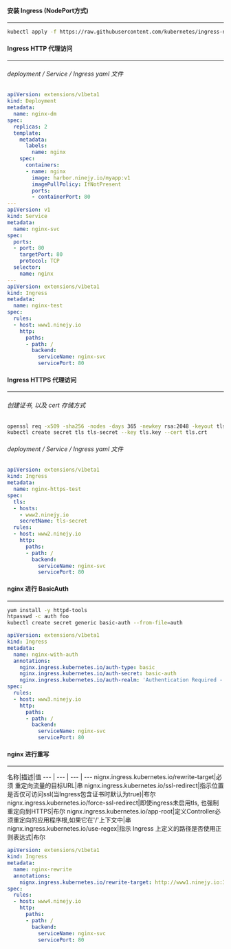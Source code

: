 #### 安装 Ingress (NodePort方式)
---
```bash
kubectl apply -f https://raw.githubusercontent.com/kubernetes/ingress-nginx/master/deploy/static/provider/baremetal/deploy.yaml
```

#### Ingress HTTP 代理访问
---
###### deployment / Service / Ingress yaml 文件
```yaml
apiVersion: extensions/v1beta1
kind: Deployment
metadata:
  name: nginx-dm
spec:
  replicas: 2
  template:
    metadata:
      labels:
        name: nginx
    spec:
      containers:
      - name: nginx
        image: harbor.ninejy.io/myapp:v1
        imagePullPolicy: IfNotPresent
        ports:
        - containerPort: 80
---
apiVersion: v1
kind: Service
metadata:
  name: nginx-svc
spec:
  ports:
  - port: 80
    targetPort: 80
    protocol: TCP
  selector:
    name: nginx
---
apiVersion: extensions/v1beta1
kind: Ingress
metadata:
  name: nginx-test
spec:
  rules:
  - host: www1.ninejy.io
    http:
      paths:
      - path: /
        backend:
          serviceName: nginx-svc
          servicePort: 80
```

#### Ingress HTTPS 代理访问
---
###### 创建证书, 以及 cert 存储方式
```bash
openssl req -x509 -sha256 -nodes -days 365 -newkey rsa:2048 -keyout tls.key -out tls.crt -subj "/CN=ngixnsvc/O=nginxsvc"
kubectl create secret tls tls-secret --key tls.key --cert tls.crt
```
###### deployment / Service / Ingress yaml 文件
```yaml
apiVersion: extensions/v1beta1
kind: Ingress
metadata:
  name: nginx-https-test
spec:
  tls:
  - hosts:
    - www2.ninejy.io
    secretName: tls-secret
  rules:
  - host: www2.ninejy.io
    http:
      paths:
      - path: /
        backend:
          serviceName: nginx-svc
          servicePort: 80
```

#### nginx 进行 BasicAuth
---
```bash
yum install -y httpd-tools
htpasswd -c auth foo
kubectl create secret generic basic-auth --from-file=auth
```
```yaml
apiVersion: extensions/v1beta1
kind: Ingress
metadata:
  name: nginx-with-auth
  annotations:
    nginx.ingress.kubernetes.io/auth-type: basic
    nginx.ingress.kubernetes.io/auth-secret: basic-auth
    nginx.ingress.kubernetes.io/auth-realm: 'Authentication Required - foo'
spec:
  rules:
  - host: www3.ninejy.io
    http:
      paths:
      - path: /
        backend:
          serviceName: nginx-svc
          servicePort: 80
```

#### nginx 进行重写
---

名称|描述|值
--- | --- | --- | ---
nignx.ingress.kubernetes.io/rewrite-target|必须 重定向流量的目标URL|串
nignx.ingress.kubernetes.io/ssl-redirect|指示位置是否仅可访问ssl(当Ingress包含证书时默认为true)|布尔
nignx.ingress.kubernetes.io/force-ssl-redirect|即使ingress未启用tls, 也强制重定向到HTTPS|布尔
nignx.ingress.kubernetes.io/app-root|定义Controller必须重定向的应用程序根,如果它在'/'上下文中|串
nignx.ingress.kubernetes.io/use-regex|指示 Ingress 上定义的路径是否使用正则表达式|布尔


```yaml
apiVersion: extensions/v1beta1
kind: Ingress
metadata:
  name: nginx-rewrite
  annotations:
    nignx.ingress.kubernetes.io/rewrite-target: http://www1.ninejy.io:30817/
spec:
  rules:
  - host: www4.ninejy.io
    http:
      paths:
      - path: /
        backend:
          serviceName: nginx-svc
          servicePort: 80
```

